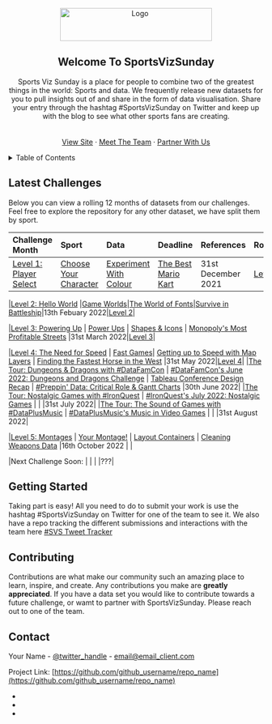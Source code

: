<!-- PROJECT SHIELDS -->
<!--
*** I'm using markdown "reference style" links for readability.
*** Reference links are enclosed in brackets [ ] instead of parentheses ( ).
*** See the bottom of this document for the declaration of the reference variables
*** for contributors-url, forks-url, etc. This is an optional, concise syntax you may use.
*** https://www.markdownguide.org/basic-syntax/#reference-style-links
-->

<!-- 
[![Contributors][contributors-shield]][contributors-url]
[![Forks][forks-shield]][forks-url]
[![Stargazers][stars-shield]][stars-url]
[![Issues][issues-shield]][issues-url]
[![MIT License][license-shield]][license-url]
[![LinkedIn][linkedin-shield]][linkedin-url]
-->

<!-- PROJECT LOGO -->
<br />
<div align="center">
  <a href="https://static.wixstatic.com/media/2c78af_66758cbe3b4941be9dcf96210b19c35f~mv2.png/v1/crop/x_187,y_399,w_703,h_171/fill/w_255,h_62,al_c,q_85,usm_0.66_1.00_0.01,enc_auto/SportsVizSunday-1%20(1).png">
    <img src="https://static.wixstatic.com/media/2c78af_66758cbe3b4941be9dcf96210b19c35f~mv2.png/v1/crop/x_187,y_399,w_703,h_171/fill/w_255,h_62,al_c,q_85,usm_0.66_1.00_0.01,enc_auto/SportsVizSunday-1%20(1).png" alt="Logo" width="300" height="65">
  </a>
  
<!-- ABOUT THE PROJECT -->
## Welcome To SportsVizSunday

  <p align="center">
    Sports Viz Sunday is a place for people to combine two of the greatest things in the world: Sports and data.
    We frequently release new datasets for you to pull insights out of and share in the form of data visualisation.
    Share your entry through the hashtag #SportsVizSunday on Twitter and keep up with the blog to see what other sports fans are creating. 
    <br />
    <br />
    <br />
    <a href="https://www.sportsvizsunday.com/">View Site</a>
    ·
    <a href="https://www.sportsvizsunday.com/team">Meet The Team</a>
    ·
    <a href="https://twitter.com/_CJMayes">Partner With Us</a>
  </p>
</div>



<!-- TABLE OF CONTENTS -->
<details>
  <summary>Table of Contents</summary>
  <ol>
    <li>
      <a href="#about-the-project">About The Project</a>
    </li>
    <li>
      <a href="#getting-started">Getting Started</a>
      <ul>
      </ul>
    </li>
    <li><a href="#contributing">Contributing</a></li>
    <li><a href="#contact">Contact</a></li>
    <li><a href="#acknowledgments">Acknowledgments</a></li>
  </ol>
</details>

<!-- ABOUT THE PROJECT -->
## Latest Challenges


Below you can view a rolling 12 months of datasets from our challenges. Feel free to explore the repository for any other dataset, we have split them by sport.

|Challenge Month|Sport|Data|Deadline|References|Roundup|
|:----|:---------|:---------|:---------|:---------|:---------|
|[Level 1: Player Select](https://github.com/wjsutton/games_night_viz/blob/main/challenges/1_player_select.md) |[Choose Your Character](https://github.com/wjsutton/games_night_viz/blob/main/challenges/1_player_select.md#data-visualisation-challenge)|[Experiment With Colour](https://github.com/wjsutton/games_night_viz/blob/main/challenges/1_player_select.md#visual-design-challenge-colour)|[The Best Mario Kart](https://github.com/wjsutton/games_night_viz/blob/main/challenges/1_player_select.md#data-preparation-challenge-the-best-mario-kart)|31st December 2021|[Level 1](https://github.com/wjsutton/games_night_viz/blob/main/challenges/1_player_select/roundup/level_1_roundup.md)|

|[Level 2: Hello World](https://github.com/wjsutton/games_night_viz/blob/main/challenges/2_hello_world.md) |[Game Worlds](https://github.com/wjsutton/games_night_viz/blob/main/challenges/2_hello_world.md#data-visualisation-challenge)|[The World of Fonts](https://github.com/wjsutton/games_night_viz/blob/main/challenges/2_hello_world.md#visual-design-challenge-font)|[Survive in Battleship](https://github.com/wjsutton/games_night_viz/blob/main/challenges/2_hello_world.md#data-preparation-challenge-cliam-brown-sunk-my-battleship)|13th Febuary 2022|[Level 2](https://github.com/wjsutton/games_night_viz/blob/main/challenges/2_hello_world/roundup/level_2_roundup.md)|

|[Level 3: Powering Up](https://github.com/wjsutton/games_night_viz/blob/main/challenges/3_powering_up.md) | [Power Ups](https://github.com/wjsutton/games_night_viz/blob/main/challenges/3_powering_up.md#data-visualisation-challenge) | [Shapes & Icons](https://github.com/wjsutton/games_night_viz/blob/main/challenges/3_powering_up.md#visual-design-challenge-shapes-and-icons) | [Monopoly's Most Profitable Streets](https://github.com/wjsutton/games_night_viz/blob/main/challenges/3_powering_up.md#data-preparation-challenge-monopolys-most-profitable-streets) |31st March 2022|[Level 3](https://github.com/wjsutton/games_night_viz/blob/main/challenges/3_powering_up/roundup/level_3_roundup.md)|

|[Level 4: The Need for Speed](https://github.com/wjsutton/games_night_viz/blob/main/challenges/4_the_need_for_speed.md) | [Fast Games](https://github.com/wjsutton/games_night_viz/blob/main/challenges/4_the_need_for_speed.md#data-visualisation-challenge)| [Getting up to Speed with Map Layers](https://github.com/wjsutton/games_night_viz/blob/main/challenges/4_the_need_for_speed.md#visual-design-challenge-map-layers) | [Finding the Fastest Horse in the West](https://github.com/wjsutton/games_night_viz/blob/main/challenges/4_the_need_for_speed.md#data-preparation-challenge-finding-the-fastest-horse-in-the-west) |31st May 2022|[Level 4](https://github.com/wjsutton/games_night_viz/blob/main/challenges/4_the_need_for_speed/roundup/level_4_roundup.md)|
|[The Tour: Dungeons & Dragons with #DataFamCon](https://github.com/wjsutton/games_night_viz/blob/main/challenges/gnv_tour1_dnd_datafamcon.md) | [#DataFamCon's June 2022: Dungeons and Dragons Challenge](https://medium.com/@datafamcon/bf187094932e) | [Tableau Conference Design Recap](https://github.com/wjsutton/games_night_viz/blob/main/challenges/gnv_tour1_dnd_datafamcon.md#visual-design-challenge-tableau-conference-edition) | [#Preppin' Data: Critical Role & Gantt Charts](https://preppindata.blogspot.com/2022/06/2022-week-22-dungeons-dragons-critical.html) |30th June 2022|
|[The Tour: Nostalgic Games with #IronQuest](https://github.com/wjsutton/games_night_viz/blob/main/challenges/gnv_tour2_nostalgia_ironquest.md) | [#IronQuest's July 2022: Nostalgic Games](https://sarahlovesdata.co.uk/2022/07/01/iron-quest-nostalgic-games/) |  |  |31st July 2022|
|[The Tour: The Sound of Games with #DataPlusMusic](https://github.com/wjsutton/games_night_viz/blob/main/challenges/gnv_tour3_dataplusmusic.md) | [#DataPlusMusic's Music in Video Games](https://www.hipstervizninja.com/blog/video-games/?utm_source=rss&utm_medium=rss&utm_campaign=video-games) |  |  |31st August 2022|

|[Level 5: Montages](https://github.com/wjsutton/games_night_viz/blob/main/challenges/5_montages.md) | [Your Montage!](https://github.com/wjsutton/games_night_viz/blob/main/challenges/5_montages.md#data-visualisation-challenge) | [Layout Containers](https://github.com/wjsutton/games_night_viz/blob/main/challenges/5_montages.md#visual-design-challenge-layout-containers) | [Cleaning Weapons Data](https://github.com/wjsutton/games_night_viz/blob/main/challenges/5_montages.md#data-preparation-challenge-cleaning-weapons-data) |16th October 2022 | |

|Next Challenge Soon: | | | |???|

<!-- GETTING STARTED -->
## Getting Started

Taking part is easy! All you need to do to submit your work is use the hashtag #SportsVizSunday on Twitter for one of the team to see it. 
We also have a repo tracking the different submissions and interactions with the team here [#SVS Tweet Tracker](https://sarahlovesdata.co.uk/2022/07/01/iron-quest-nostalgic-games/)


<!-- CONTRIBUTING -->
## Contributing

Contributions are what make our community such an amazing place to learn, inspire, and create. Any contributions you make are **greatly appreciated**.
If you have a data set you would like to contribute towards a future challenge, or wamt to partner with SportsVizSunday. Please reach out to one of the team. 

<!-- CONTACT -->
## Contact

Your Name - [@twitter_handle](https://twitter.com/twitter_handle) - email@email_client.com

Project Link: [https://github.com/github_username/repo_name](https://github.com/github_username/repo_name)



* []()
* []()
* []()

